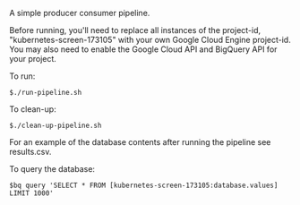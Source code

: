 A simple producer consumer pipeline.

Before running, you'll need to replace all instances of the project-id, "kubernetes-screen-173105" with your own Google Cloud Engine project-id. 
You may also need to enable the Google Cloud API and BigQuery API for your 
project.

To run:
    
    $./run-pipeline.sh

To clean-up:

    $./clean-up-pipeline.sh

For an example of the database contents after running the pipeline see
results.csv.

To query the database:

    $bq query 'SELECT * FROM [kubernetes-screen-173105:database.values] LIMIT 1000'